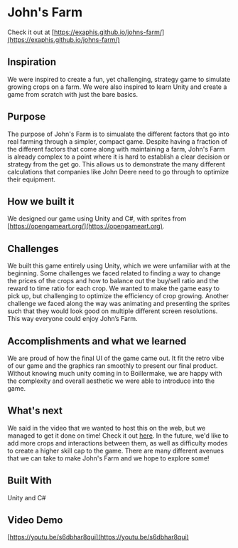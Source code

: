 # John's Farm

Check it out at [https://exaphis.github.io/johns-farm/](https://exaphis.github.io/johns-farm/)

## Inspiration

We were inspired to create a fun, yet challenging, strategy game to simulate growing crops on a farm. We were also inspired to learn Unity and create a game from scratch with just the bare basics.

## Purpose

The purpose of John's Farm is to simualate the different factors that go into real farming through a simpler, compact game. Despite having a fraction of the different factors that come along with maintaining a farm, John's Farm is already complex to a point where it is hard to establish a clear decision or strategy from the get go. This allows us to demonstrate the many different calculations that companies like John Deere need to go through to optimize their equipment.

## How we built it

We designed our game using Unity and C#, with sprites from [https://opengameart.org/](https://opengameart.org).

## Challenges

We built this game entirely using Unity, which we were unfamiliar with at the beginning. Some challenges we faced related to finding a way to change the prices of the crops and how to balance out the buy/sell ratio and the reward to time ratio for each crop. We wanted to make the game easy to pick up, but challenging to optimize the efficiency of crop growing. Another challenge we faced along the way was animating and presenting the sprites such that they would look good on multiple different screen resolutions. This way everyone could enjoy John’s Farm.

## Accomplishments and what we learned

We are proud of how the final UI of the game came out. It fit the retro vibe of our game and the graphics ran smoothly to present our final product. Without knowing much unity coming in to Boillermake, we are happy with the complexity and overall aesthetic we were able to introduce into the game.

## What's next

We said in the video that we wanted to host this on the web, but we managed to get it done on time! Check it out [here](https://exaphis.github.io/johns-farm/). In the future, we'd like to add more crops and interactions between them, as well as difficulty modes to create a higher skill cap to the game. There are many different avenues that we can take to make John's Farm and we hope to explore some!

## Built With

Unity and C#

## Video Demo

[https://youtu.be/s6dbhar8qui](https://youtu.be/s6dbhar8qui)

